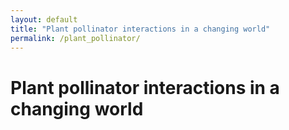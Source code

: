 ```yaml
---
layout: default
title: "Plant pollinator interactions in a changing world"
permalink: /plant_pollinator/
---
```


# Plant pollinator interactions in a changing world
